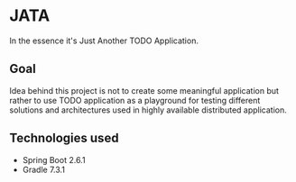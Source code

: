 # JATA
In the essence it's Just Another TODO Application.

## Goal
Idea behind this project is not to create some meaningful application but rather to use TODO application
as a playground for testing different solutions and architectures used in highly available distributed application.

## Technologies used
- Spring Boot 2.6.1
- Gradle 7.3.1
